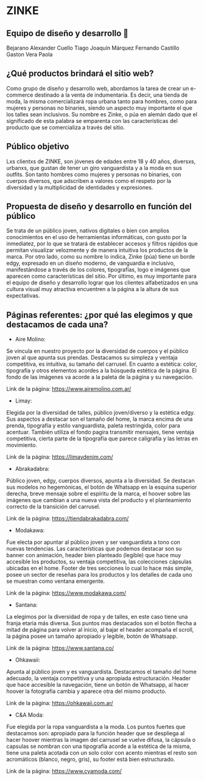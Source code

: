 # ZINKE

## Equipo de diseño y desarrollo 🚀

Bejarano Alexander
Cuello Tiago Joaquín
Márquez Fernando
Castillo Gaston 
Vera Paola

## ¿Qué productos brindará el sitio web?

Como grupo de diseño y desarrollo web, abordamos la tarea de crear un e-commerce destinado a la venta de indumentaria. Es decir, una tienda de moda, la misma comercializará ropa urbana tanto para hombres, como para mujeres y personas no binaries, siendo un aspecto muy importante el que los talles sean inclusivos. Su nombre es Zinke, o púa en alemán dado que el significado de esta palabra se emparenta con las características del producto que se comercializa a través del sitio.

## Público objetivo

Lxs clientxs de ZINKE, son jóvenes de edades entre 18 y 40 años, diversxs, urbanxs, que gustan de tener un giro vanguardista y a la moda en sus outfits. Son tanto hombres como mujeres y personas no binaries, con cuerpos diversos, que adscriben a valores como el respeto por la diversidad y la multiplicidad de identidades y expresiones.

## Propuesta de diseño y desarrollo en función del público

Se trata de un público joven, nativos digitales o bien con amplios conocimientos en el uso de herramientas informáticas, con gusto por la inmediatez, por lo que se tratará de establecer accesos y filtros rápidos que permitan visualizar velozmente y de manera intuitiva los productos de la marca. Por otro lado, como su nombre lo indica, Zinke (púa) tiene un borde edgy, expresado en un diseño moderno, de vanguardia e inclusivo, manifestándose a través de los colores, tipografías, logo e imágenes que aparecen como características del sitio. Por último, es muy importante para el equipo de diseño y desarrollo lograr que los clientes alfabetizados en una cultura visual muy atractiva encuentren a la página a la altura de sus expectativas. 

## Páginas referentes: ¿por qué las elegimos y que destacamos de cada una?

- Aire Molino:

Se vincula en nuestro proyecto por la diversidad de cuerpos y el público joven al que apunta sus prendas. 
Destacamos su simpleza y ventaja competitiva, es intuitiva, su tamaño del carrusel. En cuanto a estética: color, tipografía y otros elementos acordes a la búsqueda estética de la página. El fondo de las imágenes va acorde a la paleta de la página y su navegación.

Link de la página: https://www.airemolino.com.ar/

- Limay:

Elegida por la diversidad de talles, público joven/diverso y la estética edgy.
Sus aspectos a destacar son el tamaño del home, la marca encima de una prenda, tipografía y estilo vanguardista, paleta restringida, color para acentuar. También utiliza el fondo pagira transmitir mensajes, tiene ventaja competitiva, cierta parte de la tipografía que parece caligrafía y las letras en movimiento.

Link de la página: https://limaydenim.com/

- Abrakadabra:

Público joven, edgy, cuerpos diversos, apunta a la diversidad.
Se destacan sus modelos no hegemónicas, el botón de Whatsapp en la esquina superior derecha, breve mensaje sobre el espíritu de la marca, el hoover sobre las imágenes que cambian a una nueva vista del producto y el planteamiento correcto de la transición del carrusel.

Link de la página: https://tiendabrakadabra.com/

- Modakawa:

Fue electa por apuntar al público joven y ser vanguardista a tono con nuevas tendencias.
Las características que podemos destacar son su banner con animación, header bien planteado (legible) que hace muy accesible los productos, su ventaja competitiva, las colecciones cápsulas ubicadas en el home. Footer de tres secciones lo cual lo hace más simple, posee un sector de reseñas para los productos y los detalles de cada uno se muestran como ventana emergente.

Link de la página: https://www.modakawa.com/

- Santana: 

La elegimos por la diversidad de ropa y de talles, en este caso tiene una franja etaria más diversa.
Sus puntos mas destacados son el botón flecha a mitad de página para volver al inicio, al bajar el header acompaña el scroll, la página posee un tamaño apropiado y legible, botón de Whatsapp.

Link de la página: https://www.santana.co/

- Ohkawaii:

Apunta al público joven y es vanguardista.
Destacamos el tamaño del home adecuado, la ventaja competitiva y una apropiada estructuración. Header que hace accesible la navegación, tiene un botón de Whatsapp, al hacer hoover la fotografía cambia y aparece otra del mismo producto.

Link de la página:  https://ohkawaii.com.ar/

- C&A Moda:

Fue elegida por la ropa vanguardista a la moda.
Los puntos fuertes que destacamos son: apropiado para la función header que se despliega al hacer hoover mientras la imagen del carrusel se vuelve difusa, la cápsula o capsulas se nombran con una tipografía acorde a la estética de la misma, tiene una paleta acotada con un solo color con acento mientras el resto son acromáticos (blanco, negro, gris), su footer está bien estructurado.

Link de la página: https://www.cyamoda.com/